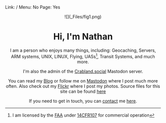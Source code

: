 Link: /
Menu: No
Page: Yes

<center> ![](_Files/fig1.png)

# Hi, I'm Nathan

I am a person who enjoys many things, including:
Geocaching, Servers, ARM systems, UNIX, LINUX, Flying, UASs[^1], Transit Systems, and much more.

I'm also the admin of the [Crabland.social](https://info.crabland.social) Mastodon server.

You can read my [Blog](https://nthp.me/page/1) or follow me on <a rel="me" href="https://crabland.social/@Nathan">Mastodon</a> where I post much more often. Also check out my [Flickr](https://www.flickr.com/photos/197704187@N04/) where I post my photos. Source files for this site can be found [here](https://github.com/nathnp/Nathans-Site)

If you need to get in touch, you can [contact](https://nthp.me/contact) me [here](mailto:n.contact.rsigb@securefart.com).

[^1]: I am licensed by the [FAA](https://www.faa.gov) under [14CFR107](https://www.faraim.org/faa/far/cfr/title-14/part-107/index.html) for commercial operation  

</center>
